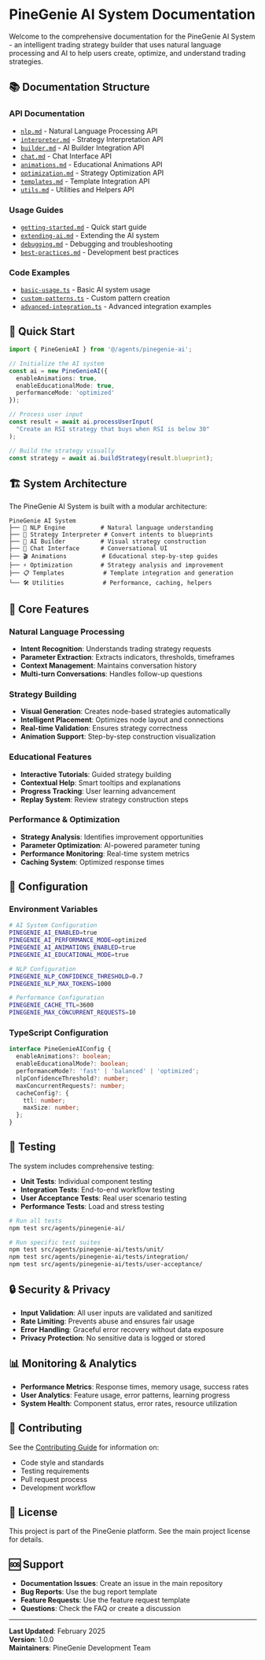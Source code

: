 # PineGenie AI System Documentation

Welcome to the comprehensive documentation for the PineGenie AI System - an intelligent trading strategy builder that uses natural language processing and AI to help users create, optimize, and understand trading strategies.

## 📚 **Documentation Structure**

### **API Documentation**
- [`nlp.md`](./api/nlp.md) - Natural Language Processing API
- [`interpreter.md`](./api/interpreter.md) - Strategy Interpretation API
- [`builder.md`](./api/builder.md) - AI Builder Integration API
- [`chat.md`](./api/chat.md) - Chat Interface API
- [`animations.md`](./api/animations.md) - Educational Animations API
- [`optimization.md`](./api/optimization.md) - Strategy Optimization API
- [`templates.md`](./api/templates.md) - Template Integration API
- [`utils.md`](./api/utils.md) - Utilities and Helpers API

### **Usage Guides**
- [`getting-started.md`](./guides/getting-started.md) - Quick start guide
- [`extending-ai.md`](./guides/extending-ai.md) - Extending the AI system
- [`debugging.md`](./guides/debugging.md) - Debugging and troubleshooting
- [`best-practices.md`](./guides/best-practices.md) - Development best practices

### **Code Examples**
- [`basic-usage.ts`](./examples/basic-usage.ts) - Basic AI system usage
- [`custom-patterns.ts`](./examples/custom-patterns.ts) - Custom pattern creation
- [`advanced-integration.ts`](./examples/advanced-integration.ts) - Advanced integration examples

## 🚀 **Quick Start**

```typescript
import { PineGenieAI } from '@/agents/pinegenie-ai';

// Initialize the AI system
const ai = new PineGenieAI({
  enableAnimations: true,
  enableEducationalMode: true,
  performanceMode: 'optimized'
});

// Process user input
const result = await ai.processUserInput(
  "Create an RSI strategy that buys when RSI is below 30"
);

// Build the strategy visually
const strategy = await ai.buildStrategy(result.blueprint);
```

## 🏗 **System Architecture**

The PineGenie AI System is built with a modular architecture:

```
PineGenie AI System
├── 🧠 NLP Engine          # Natural language understanding
├── 🎯 Strategy Interpreter # Convert intents to blueprints
├── 🔧 AI Builder          # Visual strategy construction
├── 💬 Chat Interface      # Conversational UI
├── 🎬 Animations          # Educational step-by-step guides
├── ⚡ Optimization        # Strategy analysis and improvement
├── 📋 Templates           # Template integration and generation
└── 🛠 Utilities           # Performance, caching, helpers
```

## 🎯 **Core Features**

### **Natural Language Processing**
- **Intent Recognition**: Understands trading strategy requests
- **Parameter Extraction**: Extracts indicators, thresholds, timeframes
- **Context Management**: Maintains conversation history
- **Multi-turn Conversations**: Handles follow-up questions

### **Strategy Building**
- **Visual Generation**: Creates node-based strategies automatically
- **Intelligent Placement**: Optimizes node layout and connections
- **Real-time Validation**: Ensures strategy correctness
- **Animation Support**: Step-by-step construction visualization

### **Educational Features**
- **Interactive Tutorials**: Guided strategy building
- **Contextual Help**: Smart tooltips and explanations
- **Progress Tracking**: User learning advancement
- **Replay System**: Review strategy construction steps

### **Performance & Optimization**
- **Strategy Analysis**: Identifies improvement opportunities
- **Parameter Optimization**: AI-powered parameter tuning
- **Performance Monitoring**: Real-time system metrics
- **Caching System**: Optimized response times

## 🔧 **Configuration**

### **Environment Variables**
```bash
# AI System Configuration
PINEGENIE_AI_ENABLED=true
PINEGENIE_AI_PERFORMANCE_MODE=optimized
PINEGENIE_AI_ANIMATIONS_ENABLED=true
PINEGENIE_AI_EDUCATIONAL_MODE=true

# NLP Configuration
PINEGENIE_NLP_CONFIDENCE_THRESHOLD=0.7
PINEGENIE_NLP_MAX_TOKENS=1000

# Performance Configuration
PINEGENIE_CACHE_TTL=3600
PINEGENIE_MAX_CONCURRENT_REQUESTS=10
```

### **TypeScript Configuration**
```typescript
interface PineGenieAIConfig {
  enableAnimations?: boolean;
  enableEducationalMode?: boolean;
  performanceMode?: 'fast' | 'balanced' | 'optimized';
  nlpConfidenceThreshold?: number;
  maxConcurrentRequests?: number;
  cacheConfig?: {
    ttl: number;
    maxSize: number;
  };
}
```

## 🧪 **Testing**

The system includes comprehensive testing:

- **Unit Tests**: Individual component testing
- **Integration Tests**: End-to-end workflow testing
- **User Acceptance Tests**: Real user scenario testing
- **Performance Tests**: Load and stress testing

```bash
# Run all tests
npm test src/agents/pinegenie-ai/

# Run specific test suites
npm test src/agents/pinegenie-ai/tests/unit/
npm test src/agents/pinegenie-ai/tests/integration/
npm test src/agents/pinegenie-ai/tests/user-acceptance/
```

## 🔒 **Security & Privacy**

- **Input Validation**: All user inputs are validated and sanitized
- **Rate Limiting**: Prevents abuse and ensures fair usage
- **Error Handling**: Graceful error recovery without data exposure
- **Privacy Protection**: No sensitive data is logged or stored

## 📊 **Monitoring & Analytics**

- **Performance Metrics**: Response times, memory usage, success rates
- **User Analytics**: Feature usage, error patterns, learning progress
- **System Health**: Component status, error rates, resource utilization

## 🤝 **Contributing**

See the [Contributing Guide](./guides/contributing.md) for information on:
- Code style and standards
- Testing requirements
- Pull request process
- Development workflow

## 📄 **License**

This project is part of the PineGenie platform. See the main project license for details.

## 🆘 **Support**

- **Documentation Issues**: Create an issue in the main repository
- **Bug Reports**: Use the bug report template
- **Feature Requests**: Use the feature request template
- **Questions**: Check the FAQ or create a discussion

---

**Last Updated**: February 2025  
**Version**: 1.0.0  
**Maintainers**: PineGenie Development Team